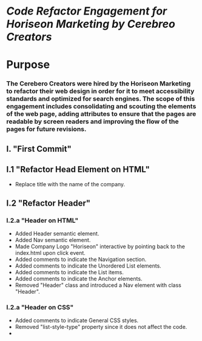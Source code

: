 # ***Code Refactor Engagement for Horiseon Marketing by Cerebreo Creators***

# Purpose
### The Cerebero Creators were hired by the Horiseon Marketing to refactor their web design in order for it to meet accessibility standards and optimized for search engines. The scope of this engagement includes consolidating and scouting the elements of the web page, adding attributes to ensure that the pages are readable by screen readers and improving the flow of the pages for future revisions.

## I. "First Commit"

## I.1 "Refactor Head Element on HTML"
- Replace title with the name of the company.

## I.2 "Refactor Header"
### I.2.a "Header on HTML"
- Added Header semantic element.
- Added Nav semantic element.
- Made Company Logo "Horiseon" interactive by pointing back to the index.html upon click event. 
- Added comments to indicate the Navigation section.
- Added comments to indicate the Unordered List elements. 
- Added comments to indicate the List items. 
- Added comments to indicate the Anchor elements. 
- Removed "Header" class and introduced a Nav element with class "Header".

### I.2.a "Header on CSS"
- Added comments to indicate General CSS styles. 
- Removed "list-style-type" property since it does not affect the code.  
- 